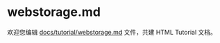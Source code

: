 webstorage.md
===

欢迎您编辑 <a target="__blank" href="https://github.com/jaywcjlove/html-tutorial/blob/master/docs/tutorial/webstorage.md">docs/tutorial/webstorage.md</a> 文件，共建 HTML Tutorial 文档。
